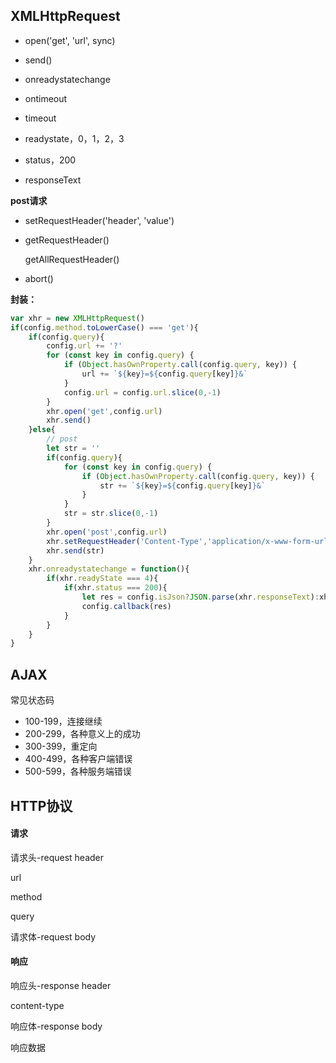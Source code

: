 ## XMLHttpRequest

- open('get', 'url', sync)
- send()
- onreadystatechange

- ontimeout
- timeout
- readystate，0，1，2，3
- status，200
- responseText

**post请求**

- setRequestHeader('header', 'value')

- getRequestHeader()

  getAllRequestHeader()

- abort()

**封装：**

~~~js
var xhr = new XMLHttpRequest()
if(config.method.toLowerCase() === 'get'){
    if(config.query){
        config.url += '?'
        for (const key in config.query) {
            if (Object.hasOwnProperty.call(config.query, key)) {
                url += `${key}=${config.query[key]}&`
            }
            config.url = config.url.slice(0,-1)
        }
        xhr.open('get',config.url)
        xhr.send()
    }else{
        // post
        let str = ''
        if(config.query){
            for (const key in config.query) {
                if (Object.hasOwnProperty.call(config.query, key)) {
                    str += `${key}=${config.query[key]}&`
                }
            }
            str = str.slice(0,-1)
        }
        xhr.open('post',config.url)
        xhr.setRequestHeader('Content-Type','application/x-www-form-urlencoded')
        xhr.send(str)
    }
    xhr.onreadystatechange = function(){
        if(xhr.readyState === 4){
            if(xhr.status === 200){
                let res = config.isJson?JSON.parse(xhr.responseText):xhr.responseText
                config.callback(res)
            }
        }
    }
}
~~~



## AJAX

常见状态码

- 100-199，连接继续
- 200-299，各种意义上的成功
- 300-399，重定向
- 400-499，各种客户端错误
- 500-599，各种服务端错误

## HTTP协议

#### 请求

请求头-request header

url

method

query

请求体-request body

#### 响应

响应头-response header

content-type

响应体-response body

响应数据